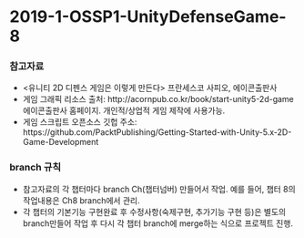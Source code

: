 # 2019-1-OSSP1-UnityDefenseGame-8

<h3>참고자료</h3>
<ul>
  <li><유니티 2D 디펜스 게임은 이렇게 만든다> 프란세스코 사피오, 에이콘출판사</li>
<li>게임 그래픽 리소스 출처: http://acornpub.co.kr/book/start-unity5-2d-game 에이콘출판사 홈페이지. 개인적/상업적 게임 제작에 사용가능.</li>
<li>게임 스크립트 오픈소스 깃헙 주소: https://github.com/PacktPublishing/Getting-Started-with-Unity-5.x-2D-Game-Development</li>
</ul>

<h3>branch 규칙</h3>
<ul>
<li>참고자료의 각 챕터마다 branch Ch(챕터넘버) 만들어서 작업. 예를 들어, 챕터 8의 작업내용은 Ch8 branch에서 관리.</li>
<li>각 챕터의 기본기능 구현완료 후 수정사항(숙제구현, 추가기능 구현 등)은 별도의 branch만들어 작업 후 다시 각 챕터 branch에 merge하는 식으로 프로젝트 진행.</li>
 </ul>
